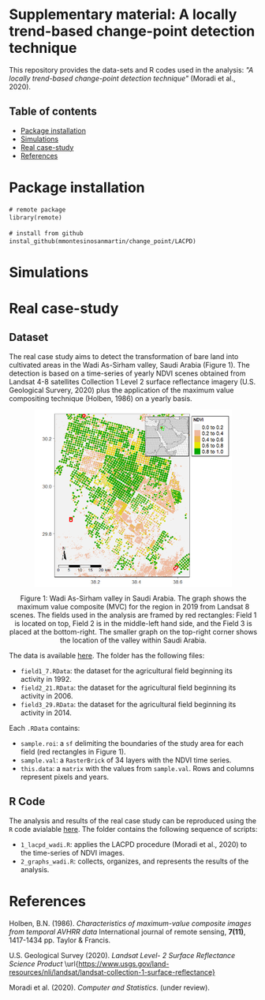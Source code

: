 # Supplementary material: A locally trend-based change-point detection technique


This repository provides the data-sets and R codes used in the analysis: 
_"A locally trend-based change-point detection technique"_
(Moradi et al., 2020).

## Table of contents

 - [Package installation](#Package-installation)
 - [Simulations](#Simulations)
 - [Real case-study](#Real-case-study)
 - [References](#References)

# Package installation

```
# remote package
library(remote)

# install from github
instal_github(mmontesinosanmartin/change_point/LACPD)

```

# Simulations 


# Real case-study

## Dataset

The real case study aims to detect the transformation of bare land into cultivated areas in the Wadi As-Sirham valley, Saudi Arabia (Figure 1). The detection is based on a time-series of yearly NDVI scenes obtained from Landsat 4-8 satellites Collection 1 Level 2 surface reflectance imagery (U.S. Geological Survery, 2020) plus the application of the maximum value compositing technique (Holben, 1986) on a yearly basis. 

<p align="center">
  <img align="center" width="400" src="./Real_study/graphs/wadi_as_sirham.png" alt="Itoiz reservoir">
  <p align="center"> Figure 1: Wadi As-Sirham valley in Saudi Arabia. The graph shows the maximum value composite (MVC) for the region in 2019 from Landsat 8 scenes. The fields used in the analysis are framed by red rectangles: Field 1 is located on top, Field 2 is in the middle-left hand side, and the Field 3 is placed at the bottom-right. The smaller graph on the top-right corner shows the location of the valley within Saudi Arabia. </p>
</p>

The data is available
[here](https://github.com/mmontesinosanmartin/changepoint_article/tree/master/Real_study/data).
The folder has the following files:

 - `field1_7.RData`: the dataset for the agricultural field beginning its activity in 1992.
 - `field2_21.RData`: the dataset for the agricultural field beginning its activity in 2006.
 - `field3_29.RData`: the dataset for the agricultural field beginning its activity in 2014.

Each `.RData` contains:

 - `sample.roi`: a `sf` delimiting the boundaries of the study area for each field (red rectangles in Figure 1).
 - `sample.val`: a `RasterBrick` of 34 layers with the NDVI time series.
 - `this.data`: a `matrix` with the values from `sample.val`. Rows and columns represent pixels and years.

## R Code

The analysis and results of the real case study can be reproduced using the
`R` code avialable 
[here](https://github.com/mmontesinosanmartin/changepoint_article/tree/master/Real_study/r).
The folder contains the following sequence of scripts:

  - `1_lacpd_wadi.R`: applies the LACPD procedure (Moradi et al., 2020) to the time-series of NDVI images.
  - `2_graphs_wadi.R`: collects, organizes, and represents the results of the analysis.


# References

Holben, B.N. (1986). _Characteristics of maximum-value composite images from temporal AVHRR data_
International journal of remote sensing, __7(11)__, 1417-1434 pp. Taylor $\&$ Francis.

U.S. Geological Survey (2020). _Landsat Level- 2 Surface Reflectance Science Product_
\url{https://www.usgs.gov/land-resources/nli/landsat/landsat-collection-1-surface-reflectance}

Moradi et al. (2020). _Computer and Statistics_. (under review).
